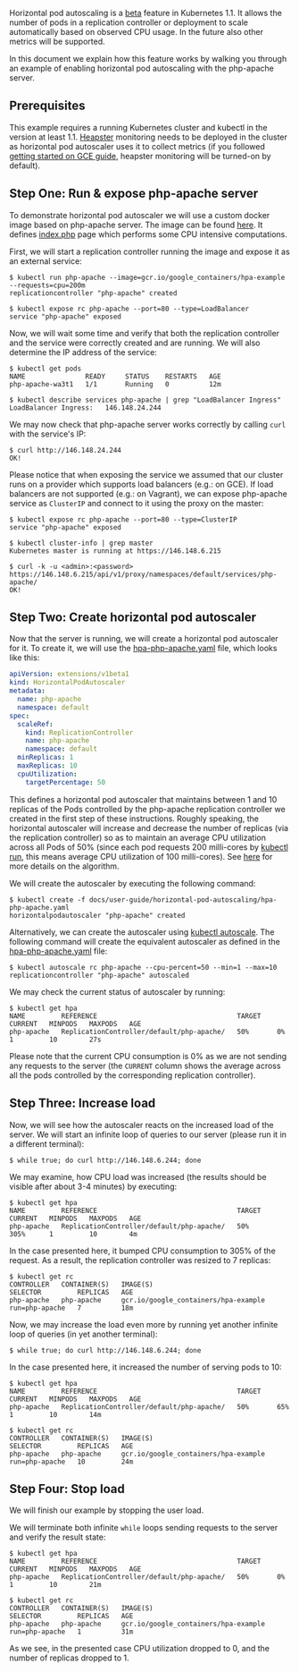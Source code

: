 ---
---

Horizontal pod autoscaling is a [beta](/docs/api/#api-versioning) feature in Kubernetes 1.1.
It allows the number of pods in a replication controller or deployment to scale automatically based on observed CPU usage.
In the future also other metrics will be supported.

In this document we explain how this feature works by walking you through an example of enabling horizontal pod autoscaling with the php-apache server.

## Prerequisites

This example requires a running Kubernetes cluster and kubectl in the version at least 1.1.
[Heapster](https://github.com/kubernetes/heapster) monitoring needs to be deployed in the cluster
as horizontal pod autoscaler uses it to collect metrics
(if you followed [getting started on GCE guide](/docs/getting-started-guides/gce),
heapster monitoring will be turned-on by default).


## Step One: Run & expose php-apache server

To demonstrate horizontal pod autoscaler we will use a custom docker image based on php-apache server.
The image can be found [here](https://releases.k8s.io/{{page.githubbranch}}/docs/user-guide/horizontal-pod-autoscaling/image).
It defines [index.php](/docs/user-guide/horizontal-pod-autoscaling/image/index.php) page which performs some CPU intensive computations.

First, we will start a replication controller running the image and expose it as an external service:

<a name="kubectl-run"></a>

```shell
$ kubectl run php-apache --image=gcr.io/google_containers/hpa-example --requests=cpu=200m
replicationcontroller "php-apache" created

$ kubectl expose rc php-apache --port=80 --type=LoadBalancer
service "php-apache" exposed
```

Now, we will wait some time and verify that both the replication controller and the service were correctly created and are running. We will also determine the IP address of the service:

```shell
$ kubectl get pods
NAME               READY     STATUS    RESTARTS   AGE
php-apache-wa3t1   1/1       Running   0          12m

$ kubectl describe services php-apache | grep "LoadBalancer Ingress"
LoadBalancer Ingress:	146.148.24.244
```

We may now check that php-apache server works correctly by calling `curl` with the service's IP:

```shell
$ curl http://146.148.24.244
OK!
```

Please notice that when exposing the service we assumed that our cluster runs on a provider which supports load balancers (e.g.: on GCE).
If load balancers are not supported (e.g.: on Vagrant), we can expose php-apache service as ``ClusterIP`` and connect to it using the proxy on the master:

```shell
$ kubectl expose rc php-apache --port=80 --type=ClusterIP
service "php-apache" exposed

$ kubectl cluster-info | grep master
Kubernetes master is running at https://146.148.6.215

$ curl -k -u <admin>:<password> https://146.148.6.215/api/v1/proxy/namespaces/default/services/php-apache/
OK!
```

## Step Two: Create horizontal pod autoscaler

Now that the server is running, we will create a horizontal pod autoscaler for it.
To create it, we will use the [hpa-php-apache.yaml](/docs/user-guide/horizontal-pod-autoscaling/hpa-php-apache.yaml) file, which looks like this:

```yaml
apiVersion: extensions/v1beta1
kind: HorizontalPodAutoscaler
metadata:
  name: php-apache
  namespace: default
spec:
  scaleRef:
    kind: ReplicationController
    name: php-apache
    namespace: default
  minReplicas: 1
  maxReplicas: 10
  cpuUtilization:
    targetPercentage: 50
```

This defines a horizontal pod autoscaler that maintains between 1 and 10 replicas of the Pods
controlled by the php-apache replication controller we created in the first step of these instructions.
Roughly speaking, the horizontal autoscaler will increase and decrease the number of replicas
(via the replication controller) so as to maintain an average CPU utilization across all Pods of 50%
(since each pod requests 200 milli-cores by [kubectl run](#kubectl-run), this means average CPU utilization of 100 milli-cores).
See [here](https://github.com/kubernetes/kubernetes/blob/{{page.githubbranch}}/docs/design/horizontal-pod-autoscaler.md#autoscaling-algorithm) for more details on the algorithm.

We will create the autoscaler by executing the following command:

```shell
$ kubectl create -f docs/user-guide/horizontal-pod-autoscaling/hpa-php-apache.yaml
horizontalpodautoscaler "php-apache" created
```

Alternatively, we can create the autoscaler using [kubectl autoscale](https://github.com/kubernetes/kubernetes/blob/{{page.githubbranch}}/docs/user-guide/kubectl/kubectl_autoscale.md).
The following command will create the equivalent autoscaler as defined in the [hpa-php-apache.yaml](/docs/user-guide/horizontal-pod-autoscaling/hpa-php-apache.yaml) file:

```shell
$ kubectl autoscale rc php-apache --cpu-percent=50 --min=1 --max=10
replicationcontroller "php-apache" autoscaled
```

We may check the current status of autoscaler by running:

```shell
$ kubectl get hpa
NAME         REFERENCE                                   TARGET    CURRENT   MINPODS   MAXPODS   AGE
php-apache   ReplicationController/default/php-apache/   50%       0%        1         10        27s
```

Please note that the current CPU consumption is 0% as we are not sending any requests to the server
(the ``CURRENT`` column shows the average across all the pods controlled by the corresponding replication controller).

## Step Three: Increase load

Now, we will see how the autoscaler reacts on the increased load of the server.
We will start an infinite loop of queries to our server (please run it in a different terminal):

```shell
$ while true; do curl http://146.148.6.244; done
```

We may examine, how CPU load was increased (the results should be visible after about 3-4 minutes) by executing:

```shell
$ kubectl get hpa
NAME         REFERENCE                                   TARGET    CURRENT   MINPODS   MAXPODS   AGE
php-apache   ReplicationController/default/php-apache/   50%       305%      1         10        4m
```

In the case presented here, it bumped CPU consumption to 305% of the request.
As a result, the replication controller was resized to 7 replicas:

```shell
$ kubectl get rc
CONTROLLER   CONTAINER(S)   IMAGE(S)                               SELECTOR         REPLICAS   AGE
php-apache   php-apache     gcr.io/google_containers/hpa-example   run=php-apache   7          18m
```

Now, we may increase the load even more by running yet another infinite loop of queries (in yet another terminal):

```shell
$ while true; do curl http://146.148.6.244; done
```

In the case presented here, it increased the number of serving pods to 10:

```shell
$ kubectl get hpa
NAME         REFERENCE                                   TARGET    CURRENT   MINPODS   MAXPODS   AGE
php-apache   ReplicationController/default/php-apache/   50%       65%       1         10        14m

$ kubectl get rc
CONTROLLER   CONTAINER(S)   IMAGE(S)                               SELECTOR         REPLICAS   AGE
php-apache   php-apache     gcr.io/google_containers/hpa-example   run=php-apache   10         24m
```

## Step Four: Stop load

We will finish our example by stopping the user load.

We will terminate both infinite ``while`` loops sending requests to the server and verify the result state:

```shell
$ kubectl get hpa
NAME         REFERENCE                                   TARGET    CURRENT   MINPODS   MAXPODS   AGE
php-apache   ReplicationController/default/php-apache/   50%       0%        1         10        21m

$ kubectl get rc
CONTROLLER   CONTAINER(S)   IMAGE(S)                               SELECTOR         REPLICAS   AGE
php-apache   php-apache     gcr.io/google_containers/hpa-example   run=php-apache   1          31m
```

As we see, in the presented case CPU utilization dropped to 0, and the number of replicas dropped to 1.